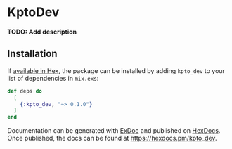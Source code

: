 # KptoDev

**TODO: Add description**

## Installation

If [available in Hex](https://hex.pm/docs/publish), the package can be installed
by adding `kpto_dev` to your list of dependencies in `mix.exs`:

```elixir
def deps do
  [
    {:kpto_dev, "~> 0.1.0"}
  ]
end
```

Documentation can be generated with [ExDoc](https://github.com/elixir-lang/ex_doc)
and published on [HexDocs](https://hexdocs.pm). Once published, the docs can
be found at <https://hexdocs.pm/kpto_dev>.

